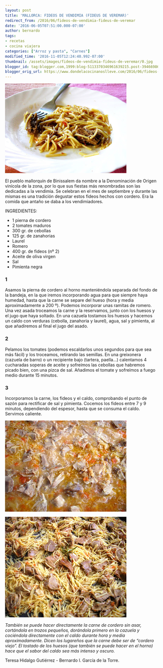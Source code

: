 ```yaml
---
layout: post
title: 'MALLORCA: FIDEOS DE VENDIMIA (FIDEUS DE VEREMAR)'
redirect_from: /2016/06/fideos-de-vendimia-fideus-de-veremar
date: '2016-06-05T07:51:00.000-07:00'
author: bernardo
tags:
- recetas
- cocina viajera
categories: ["Arroz y pasta", "Carnes"]
modified_time: '2016-11-05T12:24:40.992-07:00'
thumbnail: /assets/images/fideos-de-vendimia-fideus-de-veremar/0.jpg
blogger_id: tag:blogger.com,1999:blog-5113370346961639215.post-3946698626413636255
blogger_orig_url: https://www.dondelacocinanoslleve.com/2016/06/fideos-de-vendimia-fideus-de-veremar.html
---
```


![](/assets/images/fideos-de-vendimia-fideus-de-veremar/0.jpg)

  
El pueblo mallorquín de Binissalem da nombre a la Denominación de Origen vinícola de la zona, por lo que sus fiestas más renombradas son las dedicadas a la vendimia. Se celebran en el mes de septiembre y durante las mismas es una tradición degustar estos fideos hechos con cordero. Era la comida que antaño se daba a los vendimiadores.  

INGREDIENTES:
* 1 pierna de cordero
* 2 tomates maduros
* 300 gr. de cebollas
* 125 gr. de zanahorias
* Laurel 
* Romero
* 400 gr. de fideos (nº 2)
* Aceite de oliva virgen
* Sal
* Pimienta negra  

### 1

Asamos la pierna de cordero al horno manteniéndola separada del fondo de la bandeja, en la que iremos incorporando agua para que siempre haya humedad, hasta que la carne se separe del hueso (hora y media aproximadamente a 200 º). Podemos incorporar unas ramitas de romero. Una vez asada troceamos la carne y la reservamos, junto con los huesos y el jugo que haya soltado. En una cazuela tostamos los huesos y hacemos un caldo con verduras (cebolla, zanahoria y laurel), agua, sal y pimienta, al que añadiremos al final el jugo del asado.  

### 2

Pelamos los tomates (podemos escaldarlos unos segundos para que sea más fácil) y los troceamos, retirando las semillas. En una greixonera (cazuela de barro) o un recipiente bajo (tartera, paella…) calentamos 4 cucharadas soperas de aceite y sofreímos las cebollas que habremos picado bien, con una pizca de sal. Añadimos el tomate y sofreímos a fuego medio durante 15 minutos.  

### 3

Incorporamos la carne, los fideos y el caldo, comprobando el punto de sazón para rectificar de sal y pimienta. Cocemos los fideos entre 7 y 9 minutos, dependiendo del espesor, hasta que se consuma el caldo. Servimos caliente.  

![](/assets/images/fideos-de-vendimia-fideus-de-veremar/1.jpg)

  

![](/assets/images/fideos-de-vendimia-fideus-de-veremar/2.jpg)

  

_También se puede hacer directamente la carne de cordero sin asar, cortándola en trozos pequeños, dorándola primero en la cazuela y cociéndola directamente con el caldo durante hora y media aproximadamente. Dicen los lugareños que la carne debe ser de “cordero viejo”. El tostado de los huesos (que también se puede hacer en el horno) hace que el sabor del caldo sea más intenso y oscuro._  
  
Teresa Hidalgo Gutiérrez - Bernardo I. García de la Torre.
